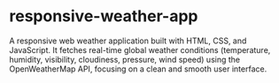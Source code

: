 # responsive-weather-app
A responsive web weather application built with HTML, CSS, and JavaScript. It fetches real-time global weather conditions (temperature, humidity, visibility, cloudiness, pressure, wind speed) using the OpenWeatherMap API, focusing on a clean and smooth user interface.
